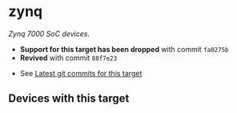 # zynq

*Zynq 7000 SoC devices.*

- **Support for this target has been dropped** with commit `fa0275b`
- **Revived** with commit `88f7e23`

<!--THE END-->

- See [Latest git commits for this target](https://git.openwrt.org/?p=openwrt%2Fopenwrt.git&a=search&h=HEAD&st=commit&s=zynq%3A "https://git.openwrt.org/?p=openwrt/openwrt.git&a=search&h=HEAD&st=commit&s=zynq:")

## Devices with this target

